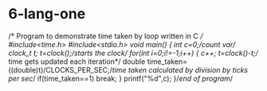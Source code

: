 # 6-lang-one
/* Program to demonstrate time taken by loop written in C */
#include<time.h>
#include<stdio.h>
void main()
{ int c=0;/*count var*/
clock_t t;
t=clock();/*starts the clock*/
for(int i=0;i!=-1;i++)
{
c++;
t=clock()-t;/* time gets updated each iteration*/
double time_taken=((double)t)/CLOCKS_PER_SEC;/*time taken calculated by division by ticks per sec*/
if(time_taken==1)
break;
}
printf("%d",c);
}/*end of program*/
